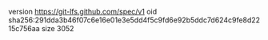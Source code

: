 version https://git-lfs.github.com/spec/v1
oid sha256:291dda3b46f07c6e16e01e3e5dd4f5c9fd6e92b5ddc7d624c9fe8d2215c756aa
size 3052

